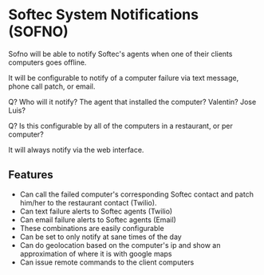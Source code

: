 Softec System Notifications (SOFNO)
=====================================

Sofno will be able to notify Softec's agents when one of their clients computers goes offline.

It will be configurable to notify of a computer failure via text message, phone call patch, or email.

Q? Who will it notify? The agent that installed the computer? Valentin? Jose Luis?

Q? Is this configurable by all of the computers in a restaurant, or per computer?

It will always notify via the web interface.

Features
--------

+ Can call the failed computer's corresponding Softec contact and patch him/her to the restaurant contact (Twilio).
+ Can text failure alerts to Softec agents (Twilio)
+ Can email failure alerts to Softec agents (Email)
+ These combinations are easily configurable
+ Can be set to only notify at sane times of the day
+ Can do geolocation based on the computer's ip and show an approximation of where it is with google maps
+ Can issue remote commands to the client computers
